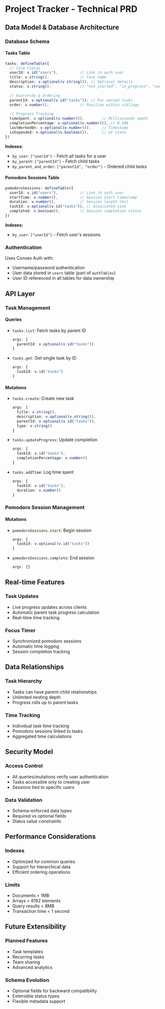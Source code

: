 # Project Tracker - Technical PRD

## Data Model & Database Architecture

### Database Schema

#### Tasks Table
```typescript
tasks: defineTable({
  // Core Fields
  userId: v.id("users"),          // Link to auth user
  title: v.string(),              // Task name
  description: v.optional(v.string()), // Optional details
  status: v.string(),             // "not_started", "in_progress", "completed"
  
  // Hierarchy & Ordering
  parentId: v.optional(v.id("tasks")), // For nested tasks
  order: v.number(),              // Position within siblings
  
  // Progress Tracking
  timeSpent: v.optional(v.number()),        // Milliseconds spent
  completionPercentage: v.optional(v.number()), // 0-100
  lastWorkedOn: v.optional(v.number()),     // Timestamp
  isExpanded: v.optional(v.boolean()),      // UI state
})
```

**Indexes:**
- `by_user`: `["userId"]` - Fetch all tasks for a user
- `by_parent`: `["parentId"]` - Fetch child tasks
- `by_parent_and_order`: `["parentId", "order"]` - Ordered child tasks

#### Pomodoro Sessions Table
```typescript
pomodoroSessions: defineTable({
  userId: v.id("users"),          // Link to auth user
  startTime: v.number(),          // Session start timestamp
  duration: v.number(),           // Session length (ms)
  taskId: v.optional(v.id("tasks")), // Associated task
  completed: v.boolean(),         // Session completion status
})
```

**Indexes:**
- `by_user`: `["userId"]` - Fetch user's sessions

### Authentication

Uses Convex Auth with:
- Username/password authentication
- User data stored in `users` table (part of `authTables`)
- User ID referenced in all tables for data ownership

## API Layer

### Task Management

#### Queries
- `tasks.list`: Fetch tasks by parent ID
  ```typescript
  args: {
    parentId: v.optional(v.id("tasks"))
  }
  ```
- `tasks.get`: Get single task by ID
  ```typescript
  args: {
    taskId: v.id("tasks")
  }
  ```

#### Mutations
- `tasks.create`: Create new task
  ```typescript
  args: {
    title: v.string(),
    description: v.optional(v.string()),
    parentId: v.optional(v.id("tasks")),
    type: v.string()
  }
  ```
- `tasks.updateProgress`: Update completion
  ```typescript
  args: {
    taskId: v.id("tasks"),
    completionPercentage: v.number()
  }
  ```
- `tasks.addTime`: Log time spent
  ```typescript
  args: {
    taskId: v.id("tasks"),
    duration: v.number()
  }
  ```

### Pomodoro Session Management

#### Mutations
- `pomodoroSessions.start`: Begin session
  ```typescript
  args: {
    taskId: v.optional(v.id("tasks"))
  }
  ```
- `pomodoroSessions.complete`: End session
  ```typescript
  args: {}
  ```

## Real-time Features

### Task Updates
- Live progress updates across clients
- Automatic parent task progress calculation
- Real-time time tracking

### Focus Timer
- Synchronized pomodoro sessions
- Automatic time logging
- Session completion tracking

## Data Relationships

### Task Hierarchy
- Tasks can have parent-child relationships
- Unlimited nesting depth
- Progress rolls up to parent tasks

### Time Tracking
- Individual task time tracking
- Pomodoro sessions linked to tasks
- Aggregated time calculations

## Security Model

### Access Control
- All queries/mutations verify user authentication
- Tasks accessible only to creating user
- Sessions tied to specific users

### Data Validation
- Schema-enforced data types
- Required vs optional fields
- Status value constraints

## Performance Considerations

### Indexes
- Optimized for common queries
- Support for hierarchical data
- Efficient ordering operations

### Limits
- Documents < 1MB
- Arrays < 8192 elements
- Query results < 8MB
- Transaction time < 1 second

## Future Extensibility

### Planned Features
- Task templates
- Recurring tasks
- Team sharing
- Advanced analytics

### Schema Evolution
- Optional fields for backward compatibility
- Extensible status types
- Flexible metadata support
